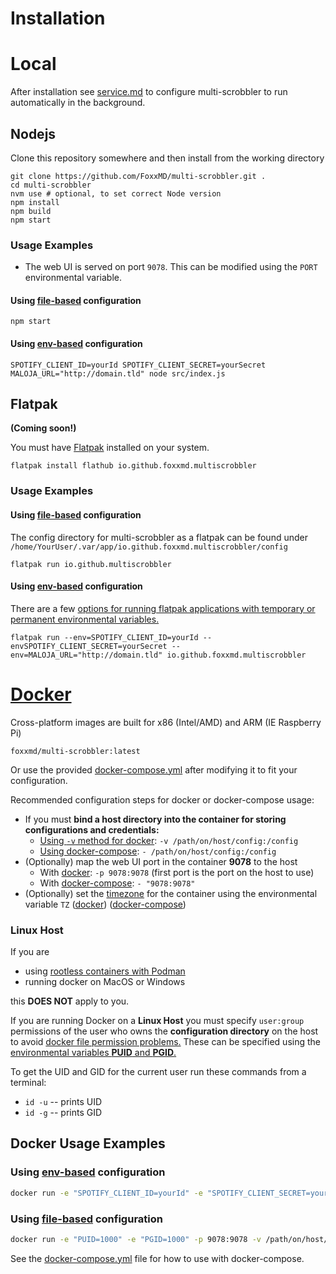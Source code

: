 # Installation

# Local

After installation see [service.md](/docs/service.md) to configure multi-scrobbler to run automatically in the background.

## Nodejs

Clone this repository somewhere and then install from the working directory

```shell
git clone https://github.com/FoxxMD/multi-scrobbler.git .
cd multi-scrobbler
nvm use # optional, to set correct Node version
npm install
npm build
npm start
```

### Usage Examples

* The web UI is served on port `9078`. This can be modified using the `PORT` environmental variable.

#### Using [file-based](/docs/configuration.md#file-based-configuration) configuration

```shell
npm start
```

#### Using [env-based](/docs/configuration.md#env-based-configuration) configuration

```shell
SPOTIFY_CLIENT_ID=yourId SPOTIFY_CLIENT_SECRET=yourSecret MALOJA_URL="http://domain.tld" node src/index.js
```

## Flatpak

**(Coming soon!)**

You must have [Flatpak](https://flatpak.org/) installed on your system.

```shell
flatpak install flathub io.github.foxxmd.multiscrobbler
```

### Usage Examples

#### Using [file-based](/docs/configuration.md#file-based-configuration) configuration

The config directory for multi-scrobbler as a flatpak can be found under `/home/YourUser/.var/app/io.github.foxxmd.multiscrobbler/config`

```shell
flatpak run io.github.multiscrobbler
```

#### Using [env-based](/docs/configuration.md#env-based-configuration) configuration

There are a few [options for running flatpak applications with temporary or permanent environmental variables.](https://ardasevinc.dev/launch-flatpak-apps-with-custom-args-and-environment-variables)

```shell
flatpak run --env=SPOTIFY_CLIENT_ID=yourId --envSPOTIFY_CLIENT_SECRET=yourSecret --env=MALOJA_URL="http://domain.tld" io.github.foxxmd.multiscrobbler
```

# [Docker](https://hub.docker.com/r/foxxmd/multi-scrobbler)

Cross-platform images are built for x86 (Intel/AMD) and ARM (IE Raspberry Pi)

```
foxxmd/multi-scrobbler:latest
```

Or use the provided [docker-compose.yml](/docker-compose.yml) after modifying it to fit your configuration.

Recommended configuration steps for docker or docker-compose usage:

* If you must **bind a host directory into the container for storing configurations and credentials:**
    * [Using `-v` method for docker](https://docs.docker.com/storage/bind-mounts/#start-a-container-with-a-bind-mount): `-v /path/on/host/config:/config`
    * [Using docker-compose](https://docs.docker.com/compose/compose-file/compose-file-v3/#short-syntax-3): `- /path/on/host/config:/config`
* (Optionally) map the web UI port in the container **9078** to the host
    * With [docker](https://docs.docker.com/engine/reference/commandline/run/#publish): `-p 9078:9078` (first port is the port on the host to use)
    * With [docker-compose](https://docs.docker.com/compose/compose-file/compose-file-v3/#short-syntax-1): `- "9078:9078"`
* (Optionally) set the [timezone](https://en.wikipedia.org/wiki/List_of_tz_database_time_zones) for the container using the environmental variable `TZ` ([docker](https://docs.docker.com/engine/reference/commandline/run/#env)) ([docker-compose](https://docs.docker.com/compose/compose-file/compose-file-v3/#environment))

### Linux Host

If you are

* using [rootless containers with Podman](https://developers.redhat.com/blog/2020/09/25/rootless-containers-with-podman-the-basics#why_podman_)
* running docker on MacOS or Windows

this **DOES NOT** apply to you.

If you are running Docker on a **Linux Host** you must specify `user:group` permissions of the user who owns the **configuration directory** on the host to avoid [docker file permission problems.](https://ikriv.com/blog/?p=4698) These can be specified using the [environmental variables **PUID** and **PGID**.](https://docs.linuxserver.io/general/understanding-puid-and-pgid)

To get the UID and GID for the current user run these commands from a terminal:

* `id -u` -- prints UID
* `id -g` -- prints GID

## Docker Usage Examples

### Using [env-based](/docs/configuration.md#env-based-configuration) configuration

```bash
docker run -e "SPOTIFY_CLIENT_ID=yourId" -e "SPOTIFY_CLIENT_SECRET=yourSecret" -e "MALOJA_URL=http://domain.tld" -e "MALOJA_API_KEY=1234" -e "PUID=1000" -e "PGID=1000" -p 9078:9078 -v /path/on/host/config:/config foxxmd/multi-scrobbler
```

### Using [file-based](/docs/configuration.md#file-based-configuration) configuration

```bash
docker run -e "PUID=1000" -e "PGID=1000" -p 9078:9078 -v /path/on/host/config:/config foxxmd/multi-scrobbler
```

See the [docker-compose.yml](/docker-compose.yml) file for how to use with docker-compose.
